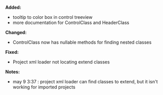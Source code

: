 **Added:**
* tooltip to color box in control treeview
* more documentation for ControlClass and HeaderClass

**Changed:**
* ControlClass now has nullable methods for finding nested classes

**Fixed:**
* Project xml loader not locating extend classes

**Notes:**
* may 9 3:37 : project xml loader can find classes to extend, but it isn't working for imported projects
